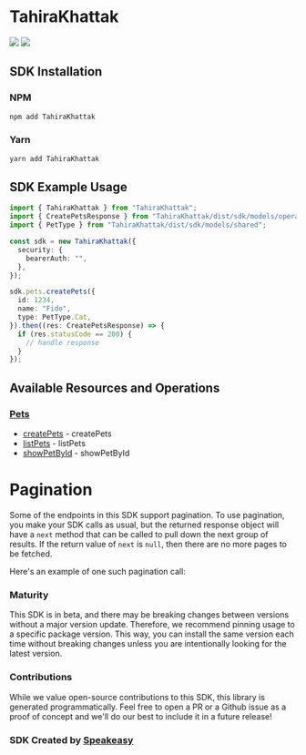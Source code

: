 # TahiraKhattak

<div align="left">
    <a href="https://speakeasyapi.dev/"><img src="https://custom-icon-badges.demolab.com/badge/-Built%20By%20Speakeasy-212015?style=for-the-badge&logoColor=FBE331&logo=speakeasy&labelColor=545454" /></a>
    <a href="https://github.com/speakeasy-sdks/speakeasy1.git/actions"><img src="https://img.shields.io/github/actions/workflow/status/speakeasy-sdks/bolt-php/speakeasy_sdk_generation.yml?style=for-the-badge" /></a>
    
</div>

<!-- Start SDK Installation -->
## SDK Installation

### NPM

```bash
npm add TahiraKhattak
```

### Yarn

```bash
yarn add TahiraKhattak
```
<!-- End SDK Installation -->

## SDK Example Usage
<!-- Start SDK Example Usage -->
```typescript
import { TahiraKhattak } from "TahiraKhattak";
import { CreatePetsResponse } from "TahiraKhattak/dist/sdk/models/operations";
import { PetType } from "TahiraKhattak/dist/sdk/models/shared";

const sdk = new TahiraKhattak({
  security: {
    bearerAuth: "",
  },
});

sdk.pets.createPets({
  id: 1234,
  name: "Fido",
  type: PetType.Cat,
}).then((res: CreatePetsResponse) => {
  if (res.statusCode == 200) {
    // handle response
  }
});
```
<!-- End SDK Example Usage -->

<!-- Start SDK Available Operations -->
## Available Resources and Operations


### [Pets](docs/sdks/pets/README.md)

* [createPets](docs/sdks/pets/README.md#createpets) - createPets
* [listPets](docs/sdks/pets/README.md#listpets) - listPets
* [showPetById](docs/sdks/pets/README.md#showpetbyid) - showPetById
<!-- End SDK Available Operations -->



<!-- Start Dev Containers -->

<!-- End Dev Containers -->



<!-- Start Pagination -->
# Pagination

Some of the endpoints in this SDK support pagination. To use pagination, you make your SDK calls as usual, but the
returned response object will have a `next` method that can be called to pull down the next group of results. If the
return value of `next` is `null`, then there are no more pages to be fetched.

Here's an example of one such pagination call:
<!-- End Pagination -->

<!-- Placeholder for Future Speakeasy SDK Sections -->



### Maturity

This SDK is in beta, and there may be breaking changes between versions without a major version update. Therefore, we recommend pinning usage
to a specific package version. This way, you can install the same version each time without breaking changes unless you are intentionally
looking for the latest version.

### Contributions

While we value open-source contributions to this SDK, this library is generated programmatically.
Feel free to open a PR or a Github issue as a proof of concept and we'll do our best to include it in a future release!

### SDK Created by [Speakeasy](https://docs.speakeasyapi.dev/docs/using-speakeasy/client-sdks)
